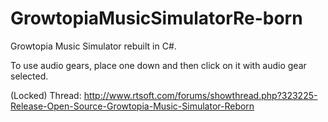 # GrowtopiaMusicSimulatorRe-born
Growtopia Music Simulator rebuilt in C#.

To use audio gears, place one down and then click on it with audio gear selected.

(Locked) Thread:
http://www.rtsoft.com/forums/showthread.php?323225-Release-Open-Source-Growtopia-Music-Simulator-Reborn
